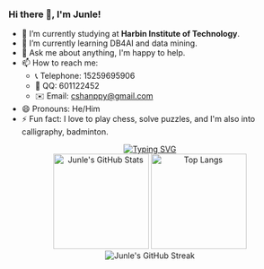 ### Hi there 👋, I'm Junle!

- 🔭 I’m currently studying at **Harbin Institute of Technology**.
- 🌱 I’m currently learning DB4AI and data mining.
- 💬 Ask me about anything, I'm happy to help.
- 📫 How to reach me:
  - 📞 Telephone: 15259695906
  - 📱 QQ: 601122452
  - ✉️ Email: cshanppy@gmail.com
- 😄 Pronouns: He/Him
- ⚡ Fun fact: I love to play chess, solve puzzles, and I'm also into calligraphy, badminton.

<div align="center">
    <a href="https://git.io/typing-svg"><img src="https://readme-typing-svg.herokuapp.com?font=Fira+Code&size=30&duration=5000&color=70A5FD&background=3982C800&center=true&vCenter=true&width=435&height=60&lines=Welcome+to+my+homepage" alt="Typing SVG" /></a>
</div>

<div align="center">
    <img height="170px" src="https://github-readme-stats.vercel.app/api?username=HITjunle&show_icons=true&theme=vision-friendly-dark" alt="Junle's GitHub Stats" />
    <img height="170px" src="https://github-readme-stats.vercel.app/api/top-langs/?username=HITjunle&layout=compact&theme=vision-friendly-dark&langs_count=8" alt="Top Langs" />
</div>

<div align="center">
    <img src="https://github-readme-streak-stats.herokuapp.com/?user=HITjunle&theme=dark" alt="Junle's GitHub Streak" />
</div>


<!--
**HITjunle/HITjunle** is a ✨ _special_ ✨ repository because its `README.md` (this file) appears on your GitHub profile.
Here are some ideas to get you started:

- 🔭 I’m currently working on ...
- 🌱 I’m currently learning ...
- 👯 I’m looking to collaborate on ...
- 🤔 I’m looking for help with ...
- 💬 Ask me about ...
- 📫 How to reach me: ...
- 😄 Pronouns: ...
- ⚡ Fun fact: ...
-->
